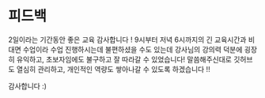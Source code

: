 # 피드백

2일이라는 기간동안 좋은 교육 감사합니다 !
9시부터 저녁 6시까지의 긴 교육시간과  비대면 수업이라 수업 진행하시는데 불편하셨을 수도 있는데 강사님의 강의력 덕분에 굉장히 유익하고, 초보자임에도 불구하고 잘 따라갈 수 있었습니다!
말씀해주신대로 깃허브도 열심히 관리하고, 개인적인 역량도 쌓아나갈 수 있도록 하겠습니다 !!

감사합니다 :)